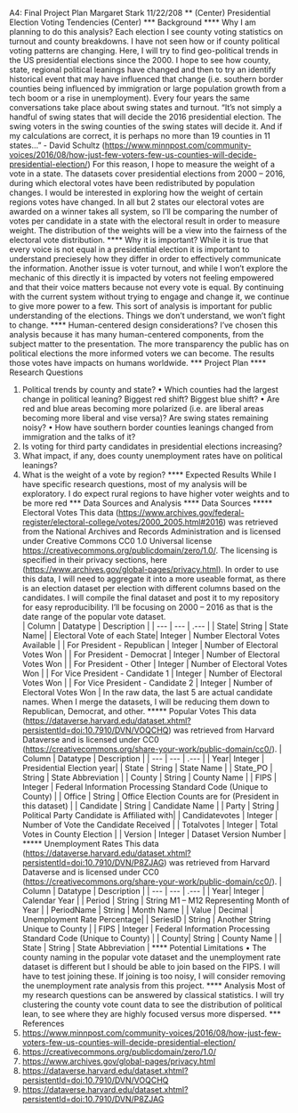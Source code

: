 
A4: Final Project Plan
Margaret Stark
11/22/208
** (Center) Presidential Election Voting Tendencies (Center)
*** Background
**** Why I am planning to do this analysis?
Each election I see county voting statistics on turnout and county breakdowns.  I have not seen how or if county political voting patterns are changing.  Here, I will try to find geo-political trends in the US presidential elections since the 2000.  I hope to see how county, state, regional political leanings have changed and then to try an identify historical event that may have influenced that change (i.e. southern border counties being influenced by immigration or large population growth from a tech boom or a rise in unemployment). 
Every four years the same conversations take place about swing states and turnout.
“It’s not simply a handful of swing states that will decide the 2016 presidential election. The swing voters in the swing counties of the swing states will decide it. And if my calculations are correct, it is perhaps no more than 19 counties in 11 states…” - David Schultz (https://www.minnpost.com/community-voices/2016/08/how-just-few-voters-few-us-counties-will-decide-presidential-election/)
For this reason, I hope to measure the weight of a vote in a state.   The datasets cover presidential elections from 2000 – 2016, during which electoral votes have been redistributed by population changes.  I would be interested in exploring how the weight of certain regions votes have changed.  In all but 2 states our electoral votes are awarded on a winner takes all system, so I’ll be comparing the number of votes per candidate in a state with the electoral result in order to measure weight.  The distribution of the weights will be a view into the fairness of the electoral vote distribution.
**** Why it is important?
While it is true that every voice is not equal in a presidential election it is important to understand preciesely how they differ in order to effectively communicate the information.  Another issue is voter turnout, and while I won’t explore the mechanic of this directly it is impacted by voters not feeling empowered and that their voice matters because not every vote is equal.  By continuing with the current system without trying to engage and change it, we continue to give more power to a few.  This sort of analysis is important for public understanding of the elections.  Things we don’t understand, we won’t fight to change.
**** Human-centered design considerations?
I’ve chosen this analysis because it has many human-centered components, from the subject matter to the presentation.  The more transparency the public has on political elections the more informed voters we can become.  The results those votes have impacts on humans worldwide. 
*** Project Plan
**** Research Questions
1.	Political trends by county and state?
•	Which counties had the largest change in political leaning? Biggest red shift? Biggest blue shift? 
•	Are red and blue areas becoming more polarized (i.e. are liberal areas becoming more liberal and vise versa)? Are swing states remaining noisy?
•	How have southern border counties leanings changed from immigration and the talks of it?
2.	Is voting for third party candidates in presidential elections increasing?
3.	What impact, if any, does county unemployment rates have on political leanings?
4.	What is the weight of a vote by region?
**** Expected Results
While I have specific research questions, most of my analysis will be exploratory. I do expect rural regions to have higher voter weights and to be more red
*** Data Sources and Analysis
**** Data Sources
***** Electoral Votes
This data (https://www.archives.gov/federal-register/electoral-college/votes/2000_2005.html#2016) was retrieved from the National Archives and Records Administration and is licensed under Creative Commons CC0 1.0 Universal license https://creativecommons.org/publicdomain/zero/1.0/.  The licensing is specified in their privacy sections, here (https://www.archives.gov/global-pages/privacy.html). In order to use this data, I will need to aggregate it into a more useable format, as there is an election dataset per election with different columns based on the candidates. I will compile the final dataset and post it to my repository for easy reproducibility.
I’ll be focusing on 2000 – 2016 as that is the date range of the popular vote dataset.  
| Column | Datatype | Description |
| --- | --- | .--- |
| State| String | State Name|
| Electoral Vote of each State| Integer | Number Electoral Votes Available |
| For President - Republican | Integer | Number of Electoral Votes Won |
| For President - Democrat | Integer | Number of Electoral Votes Won |
| For President - Other | Integer | Number of Electoral Votes Won |
| For Vice President - Candidate 1 | Integer | Number of Electoral Votes Won |
| For Vice President - Candidate 2 | Integer | Number of Electoral Votes Won |
In the raw data, the last 5 are actual candidate names.  When I merge the datasets, I will be reducing them down to Republican, Democrat, and other.
***** Popular Votes
This data (https://dataverse.harvard.edu/dataset.xhtml?persistentId=doi:10.7910/DVN/VOQCHQ) was retrieved from Harvard Dataverse and is licensed under CC0 (https://creativecommons.org/share-your-work/public-domain/cc0/).
| Column | Datatype | Description |
| --- | --- | .--- |
| Year| Integer | Presidential Election year|
| State | String | State Name |
| State_PO | String | State Abbreviation |
| County | String | County Name |
| FIPS | Integer | Federal Information Processing Standard Code (Unique to County) |
| Office | String | Office Election Counts are for (President in this dataset) |
| Candidate | String | Candidate Name |
| Party | String | Political Party Candidate is Affiliated with|
| Candidatevotes | Integer | Number of Vote the Candidate Received |
| Totalvotes | Integer | Total Votes in County Election |
| Version | Integer | Dataset Version Number |
***** Unemployment Rates
This data (https://dataverse.harvard.edu/dataset.xhtml?persistentId=doi:10.7910/DVN/P8ZJAG) was retrieved from Harvard Dataverse and is licensed under CC0 (https://creativecommons.org/share-your-work/public-domain/cc0/).
| Column | Datatype | Description |
| --- | --- | .--- |
| Year| Integer | Calendar Year |
| Period | String | String M1 – M12 Representing Month of Year |
| PeriodName | String | Month Name |
| Value | Decimal | Unemployment Rate Percentage|
| SeriesID | String | Another String Unique to County |
| FIPS | Integer | Federal Information Processing Standard Code (Unique to County) |
| County| String | County Name |
| State | String | State Abbreviation |
**** Potential Limitations
•	The county naming in the popular vote dataset and the unemployment rate dataset is different but I should be able to join based on the FIPS.  I will have to test joining these.  If joining is too noisy, I will consider removing the unemployment rate analysis from this project.
**** Analysis
Most of my research questions can be answered by classical statistics.  I will try clustering the county vote count data to see the distribution of political lean, to see where they are highly focused versus more dispersed. 
*** References
1. https://www.minnpost.com/community-voices/2016/08/how-just-few-voters-few-us-counties-will-decide-presidential-election/
2. https://creativecommons.org/publicdomain/zero/1.0/
3. https://www.archives.gov/global-pages/privacy.html
4. https://dataverse.harvard.edu/dataset.xhtml?persistentId=doi:10.7910/DVN/VOQCHQ
5. https://dataverse.harvard.edu/dataset.xhtml?persistentId=doi:10.7910/DVN/P8ZJAG
